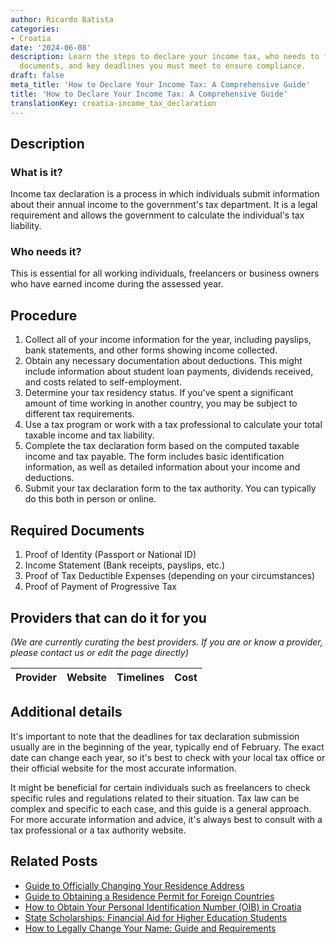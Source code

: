 ```yaml
---
author: Ricardo Batista
categories:
- Croatia
date: '2024-06-08'
description: Learn the steps to declare your income tax, who needs to file, required
  documents, and key deadlines you must meet to ensure compliance.
draft: false
meta_title: 'How to Declare Your Income Tax: A Comprehensive Guide'
title: 'How to Declare Your Income Tax: A Comprehensive Guide'
translationKey: croatia-income_tax_declaration
---
```


## Description
### What is it?
Income tax declaration is a process in which individuals submit information about their annual income to the government's tax department. It is a legal requirement and allows the government to calculate the individual's tax liability. 

### Who needs it?
This is essential for all working individuals, freelancers or business owners who have earned income during the assessed year. 

## Procedure

1. Collect all of your income information for the year, including payslips, bank statements, and other forms showing income collected.
2. Obtain any necessary documentation about deductions. This might include information about student loan payments, dividends received, and costs related to self-employment.
3. Determine your tax residency status. If you've spent a significant amount of time working in another country, you may be subject to different tax requirements.
4. Use a tax program or work with a tax professional to calculate your total taxable income and tax liability.
5. Complete the tax declaration form based on the computed taxable income and tax payable. The form includes basic identification information, as well as detailed information about your income and deductions. 
6. Submit your tax declaration form to the tax authority. You can typically do this both in person or online. 

## Required Documents

1. Proof of Identity (Passport or National ID)
2. Income Statement (Bank receipts, payslips, etc.)
3. Proof of Tax Deductible Expenses (depending on your circumstances)
4. Proof of Payment of Progressive Tax 

## Providers that can do it for you

_(We are currently curating the best providers. If you are or know a provider, please contact us or edit the page directly)_

| Provider        |     Website     |     Timelines    |       Cost      |
| --------------- | --------------- |  :-------------: | :-------------: |

## Additional details
It's important to note that the deadlines for tax declaration submission usually are in the beginning of the year, typically end of February. The exact date can change each year, so it's best to check with your local tax office or their official website for the most accurate information.
  
It might be beneficial for certain individuals such as freelancers to check specific rules and regulations related to their situation. Tax law can be complex and specific to each case, and this guide is a general approach. For more accurate information and advice, it's always best to consult with a tax professional or a tax authority website.


## Related Posts

- [Guide to Officially Changing Your Residence Address](https://tramitit.com/guides/croatia/change_of_residence/)
- [Guide to Obtaining a Residence Permit for Foreign Countries](https://tramitit.com/guides/croatia/issuance_of_residence_permit_for_foreigners/)
- [How to Obtain Your Personal Identification Number (OIB) in Croatia](https://tramitit.com/guides/croatia/assignment_of_personal_identification_number_(oib)/)
- [State Scholarships: Financial Aid for Higher Education Students](https://tramitit.com/guides/croatia/application_for_state_scholarships/)
- [How to Legally Change Your Name: Guide and Requirements](https://tramitit.com/guides/croatia/change_of_name/)